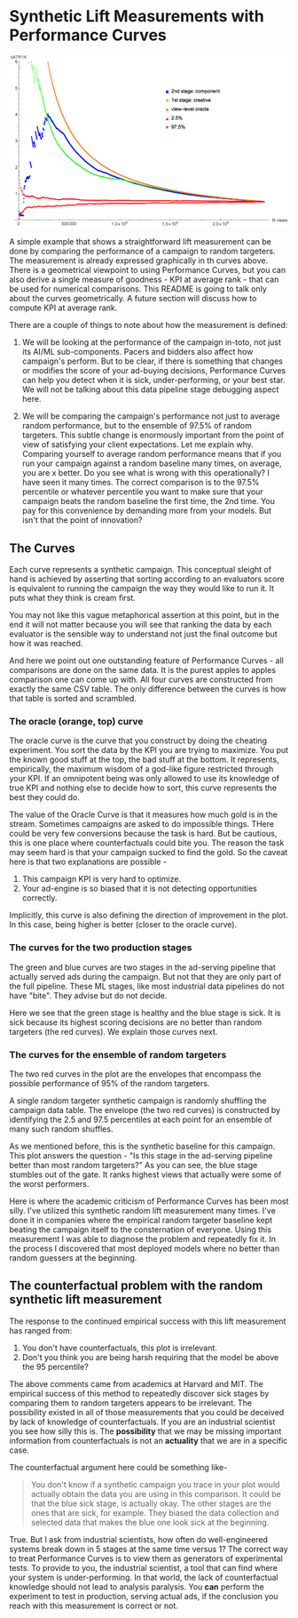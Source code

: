 # Synthetic Lift Measurements with Performance Curves

![Curves for random lift measurement](../random-lift-measurement.png "Random Lift Measurement")

A simple example that shows a straightforward lift measurement can be
done by comparing the performance of a campaign to random targeters. The
measurement is already expressed graphically in th curves above. There is
a geometrical viewpoint to using Performance Curves, but you can also
derive a single measure of goodness - KPI at average rank - that can
be used for numerical comparisons. This README is going to talk only
about the curves geometrically. A future section will discuss how to
compute KPI at average rank.

There are a couple of things to note about how the measurement is
defined:

1. We will be looking at the performance of the campaign in-toto, not just
its AI/ML sub-components. Pacers and bidders also affect how campaign's
perform. But to be clear, if there is something that changes or modifies 
the score of your ad-buying decisions, Performance Curves can help you 
detect when it is sick, under-performing, or your best star. We will
not be talking about this data pipeline stage debugging aspect here.

2. We will be comparing the campaign's performance not just to average
random performance, but to the ensemble of 97.5% of random targeters.
This subtle change is enormously important from the point of view of
satisfying your client expectations. Let me explain why. Comparing
yourself to average random performance means that if you run your
campaign against a random baseline many times, on average, you are x
better. Do you see what is wrong with this operationally? I have seen
it many times. The correct comparison is to the 97.5% percentile or
whatever percentile you want to make sure that your campaign beats
the random baseline the first time, the 2nd time. You pay for this
convenience by demanding more from your models. But isn't that the
point of innovation?

## The Curves

Each curve represents a synthetic campaign. This conceptual sleight
of hand is achieved by asserting that sorting according to an
evaluators score is equivalent to running the campaign the way they
would like to run it. It puts what they think is cream first.

You may not like this vague metaphorical assertion at this point,
but in the end it will not matter because you will see that ranking
the data by each evaluator is the sensible way to understand not
just the final outcome but how it was reached.

And here we point out one outstanding feature of Performance Curves -
all comparisons are done on the same data. It is the purest
apples to apples comparison one can come up with. All four curves
are constructed from exactly the same CSV table. The only difference
between the curves is how that table is sorted and scrambled.

### The oracle (orange, top) curve

The oracle curve is the curve that you construct by doing the
cheating experiment. You sort the data by the KPI you are trying
to maximize. You put the known good stuff at the top, the bad 
stuff at the bottom. It represents, empirically, the maximum wisdom
of a god-like figure restricted through your KPI. If an omnipotent 
being was only allowed to use its knowledge of true KPI and nothing
else to decide how to sort, this curve represents the best they
could do.

The value of the Oracle Curve is that it measures how much gold
is in the stream. Sometimes campaigns are asked to do impossible
things. THere could be very few conversions because the task is
hard. But be cautious, this is one place where counterfactuals could
bite you. The reason the task may seem hard is that your campaign
sucked to find the gold. So the caveat here is that two explanations
are possible -
1. This campaign KPI is very hard to optimize.
2. Your ad-engine is so biased that it is not detecting opportunities
correctly.

Implicitly, this curve is also defining the direction of improvement
in the plot. In this case, being higher is better (closer to the
oracle curve).

### The curves for the two production stages

The green and blue curves are two stages in the ad-serving pipeline
that actually served ads during the campaign. But not that they
are only part of the full pipeline. These ML stages, like most industrial
data pipelines do not have "bite". They advise but do not decide.

Here we see that the green stage is healthy and the blue stage is sick.
It is sick because its highest scoring decisions are no better than
random targeters (the red curves). We explain those curves next.

### The curves for the ensemble of random targeters

The two red curves in the plot are the envelopes that encompass the
possible performance of 95% of the random targeters.

A single random targeter synthetic campaign is randomly shuffling the
campaign data table. The envelope (the two red curves) is constructed
by identifying the 2.5 and 97.5 percentiles at each point for an
ensemble of many such random shuffles.

As we mentioned before, this is the synthetic baseline for this campaign.
This plot answers the question - "Is this stage in the ad-serving
pipeline better than most random targeters?" As you can see, the blue
stage stumbles out of the gate. It ranks highest views that actually
were some of the worst performers.

Here is where the academic criticism of Performance Curves has been
most silly. I've utilized this synthetic random lift measurement many times.
I've done it in companies where the empirical random targeter baseline
kept beating the campaign itself to the consternation of everyone. Using
this measurement I was able to diagnose the problem and repeatedly fix
it. In the process I discovered that most deployed models where no
better than random guessers at the beginning.

## The counterfactual problem with the random synthetic lift measurement

The response to the continued empirical success with this lift measurement
has ranged from:
1. You don't have counterfactuals, this plot is irrelevant.
2. Don't you think you are being harsh requiring that the model be above
the 95 percentile?

The above comments came from academics at Harvard and MIT. The empirical
success of this method to repeatedly discover sick stages by comparing
them to random targeters appears to be irrelevant. The possibility
existed in all of those measurements that you could be deceived by lack
of knowledge of counterfactuals. If you are an industrial scientist you see
how silly this is. The **possibility** that we may be missing important
information from counterfactuals is not an **actuality** that we are in
a specific case.

The counterfactual argument here could be something like-
> You don't know if a synthetic campaign you trace in your plot
> would actually obtain the data you are using in this comparison.
> It could be that the blue sick stage, is actually okay. The other
> stages are the ones that are sick, for example. They biased
> the data collection and selected data that makes the blue one
> look sick at the beginning.

True. But I ask from industrial scientists, how often do well-engineered
systems break down in 5 stages at the same time versus 1? The correct
way to treat Performance Curves is to view them as generators of
experimental tests. To provide to you, the industrial scientist, a
tool that can find where your system is under-performing. In that
world, the lack of counterfactual knowledge should not lead to
analysis paralysis. You **can** perform the experiment to test
in production, serving actual ads, if the conclusion you reach with
this measurement is correct or not.




